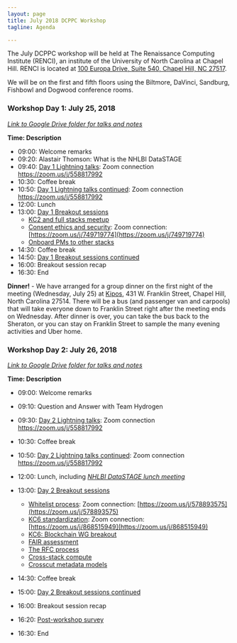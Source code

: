 ```yaml
---
layout: page
title: July 2018 DCPPC Workshop 
tagline: Agenda

---
```


The July DCPPC workshop will be held at The Renaissance Computing Institute (RENCI), an institute of the University of North Carolina at Chapel Hill. RENCI is located at [100 Europa Drive, Suite 540, Chapel Hill, NC 27517](https://www.google.com/maps/place/100+Europa+Dr,+Chapel+Hill,+NC+27517/@35.9392635,-79.020576,17z/data=!3m1!4b1!4m5!3m4!1s0x89ace7f888b92489:0x726a47e95db81d35!8m2!3d35.9392635!4d-79.0183873). 

We will be on the first and fifth floors using the Biltmore, DaVinci, Sandburg, Fishbowl and Dogwood conference rooms.

### Workshop Day 1: July 25, 2018

*[Link to Google Drive folder for talks and notes](https://drive.google.com/drive/u/0/folders/1Ues8Pa_xV6Vvbg0-4uBuK_5EBefDkEEK)*

**Time: Description**
- 09:00: Welcome remarks
- 09:20: Alastair Thomson: What is the NHLBI DataSTAGE
- 09:40: [Day 1 Lightning talks](https://github.com/dcppc/2018-july-workshop/issues/4): Zoom connection <https://zoom.us/j/558817992> 
- 10:30: Coffee break
- 10:50: [Day 1 Lightning talks continued](https://github.com/dcppc/2018-july-workshop/issues/4): Zoom connection <https://zoom.us/j/558817992>  
- 12:00: Lunch 
- 13:00: [Day 1 Breakout sessions](https://github.com/dcppc/2018-july-workshop/issues?utf8=✓&q=is%3Aopen+label%3A%22Day+1%22+label%3A%22proposed+session%22+)
	- [KC2 and full stacks meetup](https://github.com/dcppc/2018-july-workshop/issues/6)
	- [Consent ethics and security](https://github.com/dcppc/2018-july-workshop/issues/8): Zoom connection: [https://zoom.us/j/749719774](https://zoom.us/j/749719774)
	- [Onboard PMs to other stacks](https://github.com/dcppc/2018-july-workshop/issues/12) 
- 14:30: Coffee break 
- 14:50: [Day 1 Breakout sessions continued](https://github.com/dcppc/2018-july-workshop/issues?utf8=✓&q=is%3Aopen+label%3A%22Day+1%22+label%3A%22proposed+session%22+)
- 16:00: Breakout session recap 
- 16:30: End


**Dinner!** - We have arranged for a group dinner on the first night of the meeting (Wednesday, July 25) at [Kipos](http://kiposchapelhill.com/), 431 W. Franklin Street, Chapel Hill, North Carolina 27514. There will be a bus (and passenger van and carpools) that will take everyone down to Franklin Street right after the meeting ends on Wednesday. After dinner is over, you can take the bus back to the Sheraton, or you can stay on Franklin Street to sample the many evening activities and Uber home. 

### Workshop Day 2:  July 26, 2018

*[Link to Google Drive folder for talks and notes](https://drive.google.com/drive/u/0/folders/1Ues8Pa_xV6Vvbg0-4uBuK_5EBefDkEEK)*

**Time: Description**
- 09:00: Welcome remarks
- 09:10: Question and Answer with Team Hydrogen
- 09:30: [Day 2 Lightning talks](https://github.com/dcppc/2018-july-workshop/issues/5): Zoom connection <https://zoom.us/j/558817992>
- 10:30: Coffee break 
- 10:50: [Day 2 Lightning talks continued](https://github.com/dcppc/2018-july-workshop/issues/5): Zoom connection <https://zoom.us/j/558817992>
- 12:00: Lunch, including [*NHLBI DataSTAGE lunch meeting*](https://github.com/dcppc/2018-july-workshop/issues/9)       
- 13:00: [Day 2 Breakout sessions](https://github.com/dcppc/2018-july-workshop/issues?utf8=✓&q=is%3Aopen+label%3A%22Day+2%22+label%3A%22proposed+session%22+)
	- [Whitelist process](https://github.com/dcppc/2018-july-workshop/issues/17): Zoom connection: [https://zoom.us/j/578893575](https://zoom.us/j/578893575) 
	- [KC6 standardization](https://github.com/dcppc/2018-july-workshop/issues/7): Zoom connection: [https://zoom.us/j/868515949](https://zoom.us/j/868515949)
	- [KC6: Blockchain WG breakout](https://github.com/dcppc/2018-july-workshop/issues/21) 
	- [FAIR assessment](https://github.com/dcppc/2018-july-workshop/issues/19)
	- [The RFC process](https://github.com/dcppc/2018-july-workshop/issues/16) 
	- [Cross-stack compute](https://github.com/dcppc/2018-july-workshop/issues/14)
    - [Crosscut metadata models](https://github.com/dcppc/2018-july-workshop/issues/18) 
 	
- 14:30: Coffee break 
- 15:00: [Day 2 Breakout sessions continued](https://github.com/dcppc/2018-july-workshop/issues?utf8=✓&q=is%3Aopen+label%3A%22Day+2%22+label%3A%22proposed+session%22+)
- 16:00: Breakout session recap 
- 16:20: [Post-workshop survey](https://ucdavis.co1.qualtrics.com/jfe/form/SV_43isVLx7nDYnOuN)
- 16:30: End

